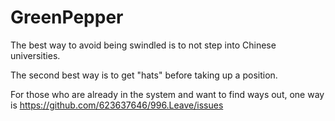 # GreenPepper
The best way to avoid being swindled is to not step into Chinese universities.

The second best way is to get "hats" before taking up a position.

For those who are already in the system and want to find ways out, one way is https://github.com/623637646/996.Leave/issues
